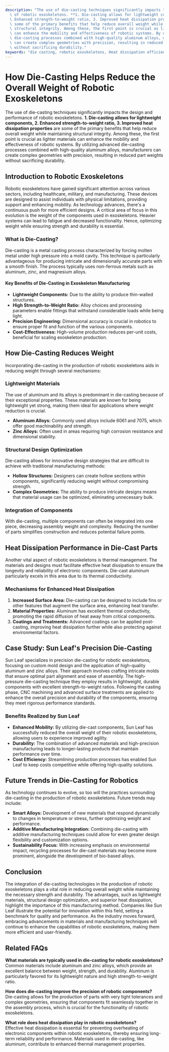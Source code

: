 ```yaml
---
description: "The use of die-casting techniques significantly impacts the design and performance\
  \ of robotic exoskeletons. **1. Die-casting allows for lightweight components, 2.\
  \ Enhanced strength-to-weight ratio, 3. Improved heat dissipation properties** are\
  \ some of the primary benefits that help reduce overall weight while maintaining\
  \ structural integrity. Among these, the first point is crucial as lighter materials\
  \ can enhance the mobility and effectiveness of robotic systems. By utilizing advanced\
  \ die-casting processes combined with high-quality aluminum alloys, manufacturers\
  \ can create complex geometries with precision, resulting in reduced part weights\
  \ without sacrificing durability."
keywords: "die casting, robotic exoskeletons, Heat dissipation efficiency, Die-cast aluminum"
---
```

# How Die-Casting Helps Reduce the Overall Weight of Robotic Exoskeletons

The use of die-casting techniques significantly impacts the design and performance of robotic exoskeletons. **1. Die-casting allows for lightweight components, 2. Enhanced strength-to-weight ratio, 3. Improved heat dissipation properties** are some of the primary benefits that help reduce overall weight while maintaining structural integrity. Among these, the first point is crucial as lighter materials can enhance the mobility and effectiveness of robotic systems. By utilizing advanced die-casting processes combined with high-quality aluminum alloys, manufacturers can create complex geometries with precision, resulting in reduced part weights without sacrificing durability.

## Introduction to Robotic Exoskeletons

Robotic exoskeletons have gained significant attention across various sectors, including healthcare, military, and manufacturing. These devices are designed to assist individuals with physical limitations, providing support and enhancing mobility. As technology advances, there's a continuous push for more efficient designs. A critical area of focus in this evolution is the weight of the components used in exoskeletons. Heavier systems can lead to fatigue and decreased functionality. Hence, optimizing weight while ensuring strength and durability is essential.

### What is Die-Casting?

Die-casting is a metal casting process characterized by forcing molten metal under high pressure into a mold cavity. This technique is particularly advantageous for producing intricate and dimensionally accurate parts with a smooth finish. The process typically uses non-ferrous metals such as aluminum, zinc, and magnesium alloys. 

#### Key Benefits of Die-Casting in Exoskeleton Manufacturing

- **Lightweight Components:** Due to the ability to produce thin-walled structures.
- **High Strength-to-Weight Ratio:** Alloy choices and processing parameters enable fittings that withstand considerable loads while being light.
- **Precision Engineering:** Dimensional accuracy is crucial in robotics to ensure proper fit and function of the various components.
- **Cost-Effectiveness:** High-volume production reduces per-unit costs, beneficial for scaling exoskeleton production.

## How Die-Casting Reduces Weight

Incorporating die-casting in the production of robotic exoskeletons aids in reducing weight through several mechanisms:

### Lightweight Materials

The use of aluminum and its alloys is predominant in die-casting because of their exceptional properties. These materials are known for being lightweight yet strong, making them ideal for applications where weight reduction is crucial. 

- **Aluminum Alloys:** Commonly used alloys include 6061 and 7075, which offer good machinability and strength.
- **Zinc Alloys:** Often used in areas requiring high corrosion resistance and dimensional stability.

### Structural Design Optimization

Die-casting allows for innovative design strategies that are difficult to achieve with traditional manufacturing methods:

- **Hollow Structures:** Designers can create hollow sections within components, significantly reducing weight without compromising strength.
- **Complex Geometries:** The ability to produce intricate designs means that material usage can be optimized, eliminating unnecessary bulk.
   
### Integration of Components

With die-casting, multiple components can often be integrated into one piece, decreasing assembly weight and complexity. Reducing the number of parts simplifies construction and reduces potential failure points.

## Heat Dissipation Performance in Die-Cast Parts

Another vital aspect of robotic exoskeletons is thermal management. The materials and designs must facilitate effective heat dissipation to ensure the longevity and reliability of electronic components. Die-cast aluminum particularly excels in this area due to its thermal conductivity.

### Mechanisms for Enhanced Heat Dissipation

1. **Increased Surface Area:** Die-casting can be designed to include fins or other features that augment the surface area, enhancing heat transfer.
2. **Material Properties:** Aluminum has excellent thermal conductivity, promoting the rapid diffusion of heat away from critical components.
3. **Coatings and Treatments:** Advanced coatings can be applied post-casting, improving heat dissipation further while also protecting against environmental factors.

## Case Study: Sun Leaf's Precision Die-Casting

Sun Leaf specializes in precision die-casting for robotic exoskeletons, focusing on custom mold design and the application of high-quality aluminum and zinc alloys. Their approach involves crafting intricate molds that ensure optimal part alignment and ease of assembly. The high-pressure die-casting technique they employ results in lightweight, durable components with excellent strength-to-weight ratios. Following the casting phase, CNC machining and advanced surface treatments are applied to enhance the overall precision and durability of the components, ensuring they meet rigorous performance standards.

### Benefits Realized by Sun Leaf

- **Enhanced Mobility:** By utilizing die-cast components, Sun Leaf has successfully reduced the overall weight of their robotic exoskeletons, allowing users to experience improved agility.
- **Durability:** The combination of advanced materials and high-precision manufacturing leads to longer-lasting products that maintain performance over time.
- **Cost Efficiency:** Streamlining production processes has enabled Sun Leaf to keep costs competitive while offering high-quality solutions.

## Future Trends in Die-Casting for Robotics

As technology continues to evolve, so too will the practices surrounding die-casting in the production of robotic exoskeletons. Future trends may include:

- **Smart Alloys:** Development of new materials that respond dynamically to changes in temperature or stress, further optimizing weight and performance.
- **Additive Manufacturing Integration:** Combining die-casting with additive manufacturing techniques could allow for even greater design flexibility and customization options.
- **Sustainability Focus:** With increasing emphasis on environmental impact, recycling processes for die-cast materials may become more prominent, alongside the development of bio-based alloys.

## Conclusion

The integration of die-casting technologies in the production of robotic exoskeletons plays a vital role in reducing overall weight while maintaining the necessary strength and durability. The advantages, such as lightweight materials, structural design optimization, and superior heat dissipation, highlight the importance of this manufacturing method. Companies like Sun Leaf illustrate the potential for innovation within this field, setting a benchmark for quality and performance. As the industry moves forward, embracing advancements in materials and manufacturing techniques will continue to enhance the capabilities of robotic exoskeletons, making them more efficient and user-friendly.

## Related FAQs

**What materials are typically used in die-casting for robotic exoskeletons?**  
Common materials include aluminum and zinc alloys, which provide an excellent balance between weight, strength, and durability. Aluminum is particularly favored for its lightweight nature and high strength-to-weight ratio.

**How does die-casting improve the precision of robotic components?**  
Die-casting allows for the production of parts with very tight tolerances and complex geometries, ensuring that components fit seamlessly together in the assembly process, which is crucial for the functionality of robotic exoskeletons.

**What role does heat dissipation play in robotic exoskeletons?**  
Effective heat dissipation is essential for preventing overheating of electronic components within robotic exoskeletons, thereby ensuring long-term reliability and performance. Materials used in die-casting, like aluminum, contribute to enhanced thermal management properties.

